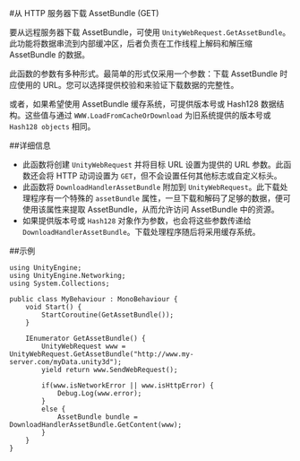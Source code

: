 #从 HTTP 服务器下载 AssetBundle (GET)

要从远程服务器下载 AssetBundle，可使用 `UnityWebRequest.GetAssetBundle`。此功能将数据串流到内部缓冲区，后者负责在工作线程上解码和解压缩 AssetBundle 的数据。

此函数的参数有多种形式。最简单的形式仅采用一个参数：下载 AssetBundle 时应使用的 URL。您可以选择提供校验和来验证下载数据的完整性。

或者，如果希望使用 AssetBundle 缓存系统，可提供版本号或 Hash128 数据结构。这些值与通过 `WWW.LoadFromCacheOrDownload` 为旧系统提供的版本号或 `Hash128 objects` 相同。

##详细信息

* 此函数将创建 `UnityWebRequest` 并将目标 URL 设置为提供的 URL 参数。此函数还会将 HTTP 动词设置为 `GET`，但不会设置任何其他标志或自定义标头。
* 此函数将 `DownloadHandlerAssetBundle` 附加到 `UnityWebRequest`。此下载处理程序有一个特殊的 `assetBundle` 属性，一旦下载和解码了足够的数据，便可使用该属性来提取 AssetBundle，从而允许访问 AssetBundle 中的资源。
* 如果提供版本号或 `Hash128` 对象作为参数，也会将这些参数传递给 `DownloadHandlerAssetBundle`。下载处理程序随后将采用缓存系统。

##示例

````
using UnityEngine;
using UnityEngine.Networking;
using System.Collections;
 
public class MyBehaviour : MonoBehaviour {
    void Start() {
        StartCoroutine(GetAssetBundle());
    }
 
    IEnumerator GetAssetBundle() {
        UnityWebRequest www = UnityWebRequest.GetAssetBundle("http://www.my-server.com/myData.unity3d");
        yield return www.SendWebRequest();
 
        if(www.isNetworkError || www.isHttpError) {
            Debug.Log(www.error);
        }
        else {
            AssetBundle bundle = DownloadHandlerAssetBundle.GetContent(www);
        }
    }
}
````
